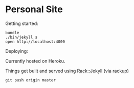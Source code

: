 # Personal Site

Getting started:

    bundle
    ./bin/jekyll s
    open http://localhost:4000

Deploying:

Currently hosted on Heroku.

Things get built and served using Rack::Jekyll (via rackup)

    git push origin master
